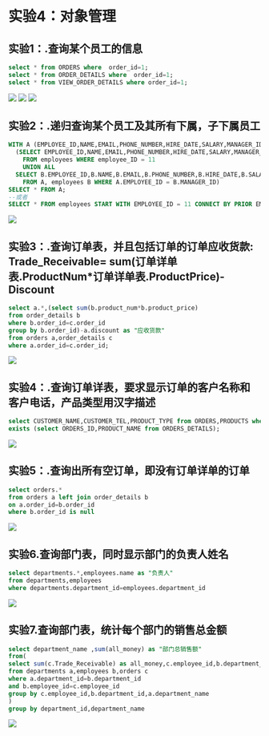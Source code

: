 # 实验4：对象管理
## 实验1：.查询某个员工的信息
```sql
select * from ORDERS where  order_id=1;
select * from ORDER_DETAILS where  order_id=1;
select * from VIEW_ORDER_DETAILS where order_id=1;
```
![](https://github.com/YangTingGet/Oracle/blob/master/test4/%E5%AE%9E%E9%AA%8C4_1_1.png) 
![](https://github.com/YangTingGet/Oracle/blob/master/test4/%E5%AE%9E%E9%AA%8C4_1_2.png) 
![](https://github.com/YangTingGet/Oracle/blob/master/test4/%E5%AE%9E%E9%AA%8C4_1_3.png) 
## 实验2：.递归查询某个员工及其所有下属，子下属员工
```sql
WITH A (EMPLOYEE_ID,NAME,EMAIL,PHONE_NUMBER,HIRE_DATE,SALARY,MANAGER_ID,DEPARTMENT_ID) AS
  (SELECT EMPLOYEE_ID,NAME,EMAIL,PHONE_NUMBER,HIRE_DATE,SALARY,MANAGER_ID,DEPARTMENT_ID
    FROM employees WHERE employee_ID = 11
    UNION ALL
  SELECT B.EMPLOYEE_ID,B.NAME,B.EMAIL,B.PHONE_NUMBER,B.HIRE_DATE,B.SALARY,B.MANAGER_ID,B.DEPARTMENT_ID
    FROM A, employees B WHERE A.EMPLOYEE_ID = B.MANAGER_ID)
SELECT * FROM A;
--或者
SELECT * FROM employees START WITH EMPLOYEE_ID = 11 CONNECT BY PRIOR EMPLOYEE_ID = MANAGER_ID;
```
![](https://github.com/YangTingGet/Oracle/blob/master/test4/%E5%AE%9E%E9%AA%8C4_2.png)  
## 实验3：.查询订单表，并且包括订单的订单应收货款: Trade_Receivable= sum(订单详单表.ProductNum*订单详单表.ProductPrice)- Discount
```sql
select a.*,(select sum(b.product_num*b.product_price)
from order_details b
where b.order_id=c.order_id
group by b.order_id)-a.discount as "应收货款"
from orders a,order_details c
where a.order_id=c.order_id;
```
![](https://github.com/YangTingGet/Oracle/blob/master/test4/%E5%AE%9E%E9%AA%8C4_3.png) 
## 实验4：.查询订单详表，要求显示订单的客户名称和客户电话，产品类型用汉字描述
```sql
select CUSTOMER_NAME,CUSTOMER_TEL,PRODUCT_TYPE from ORDERS,PRODUCTS where 
exists (select ORDERS_ID,PRODUCT_NAME from ORDERS_DETAILS);
```
![](https://github.com/YangTingGet/Oracle/blob/master/test4/%E5%AE%9E%E9%AA%8C4_4.png) 
## 实验5：.查询出所有空订单，即没有订单详单的订单
```sql
select orders.*
from orders a left join order_details b
on a.order_id=b.order_id
where b.order_id is null
```
![](https://github.com/YangTingGet/Oracle/blob/master/test4/%E5%AE%9E%E9%AA%8C4_5.png) 
## 实验6.查询部门表，同时显示部门的负责人姓名
```sql
select departments.*,employees.name as "负责人"
from departments,employees
where departments.department_id=employees.department_id
```
![](https://github.com/YangTingGet/Oracle/blob/master/test4/%E5%AE%9E%E9%AA%8C4_6.png) 
## 实验7.查询部门表，统计每个部门的销售总金额
```sql
select department_name ,sum(all_money) as "部门总销售额"
from(
select sum(c.Trade_Receivable) as all_money,c.employee_id,b.department_id,a.department_name
from departments a,employees b,orders c 
where a.department_id=b.department_id
and b.employee_id=c.employee_id
group by c.employee_id,b.department_id,a.department_name
)
group by department_id,department_name
```
![](https://github.com/YangTingGet/Oracle/blob/master/test4/%E5%AE%9E%E9%AA%8C4_7.png) 
